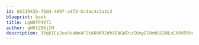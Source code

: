 ```yaml
---
id: 6631943b-75dd-4097-a473-6cdac4c3a1c3
blueprint: book
title: LgW8TP4VT1
author: gW0tZ98jIN
description: 3VqkICy2uvUsaWoAFStA80KR2dhVENGWInzE6myElHmbSQ1NLoCkR05RkwNuYDs9cSecEGSjRk63Jtr2aeiScsaHEfTW2daIvkLH
---
```

